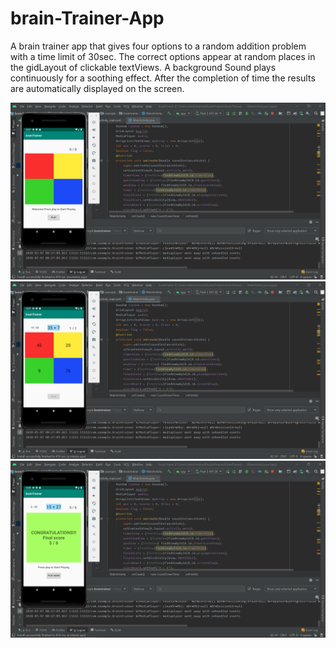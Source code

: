 # brain-Trainer-App

A brain trainer app that gives four options to a random addition problem with a time limit of 30sec. The correct options appear at random places in the gidLayout of clickable textViews. A background Sound plays continuously for a soothing effect. After the completion of time the results are automatically displayed on the screen.

![Image description](https://github.com/rahulsanghvi18/Brain-trainer-App/blob/master/Screenshot%20(93).png) 
![Image description](https://github.com/rahulsanghvi18/Brain-trainer-App/blob/master/Screenshot%20(94).png) 
![Image description](https://github.com/rahulsanghvi18/Brain-trainer-App/blob/master/Screenshot%20(95).png)
